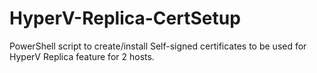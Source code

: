 # HyperV-Replica-CertSetup
PowerShell script to create/install Self-signed certificates to be used for HyperV Replica feature for 2 hosts.
